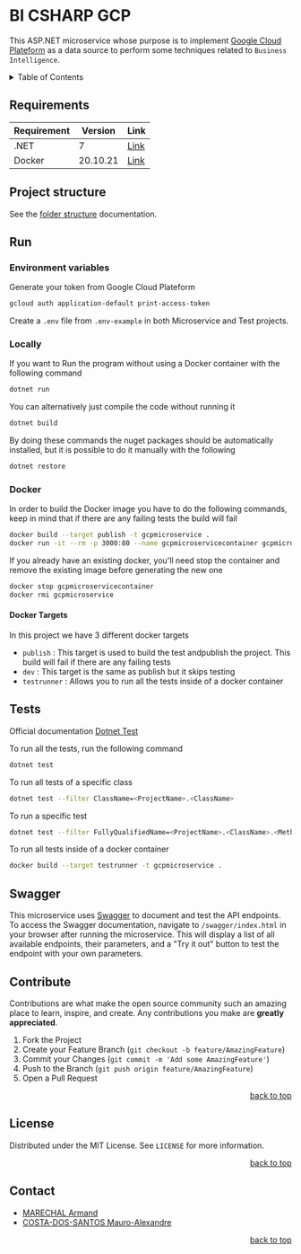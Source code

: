 <span name="readme-top"></span>

# BI CSHARP GCP

This ASP.NET microservice whose purpose is to implement [Google Cloud Plateform](https://console.cloud.google.com/getting-started?hl=fr&pli=1) as a data source to perform some techniques related to `Business Intelligence`.

<details>
  <summary>Table of Contents</summary>
  <ol>
    <li><a href="#docker">Docker</a></li>
    <li><a href="#tests">Tests</a></li>
    <li><a href="#contribute">Contribute</a></li>
    <li><a href="#license">License</a></li>
    <li><a href="#contact">Contact</a></li>
  </ol>
</details>

## Requirements

| Requirement     | Version  | Link                                                                                                                                                               |
|-----------------|----------|--------------------------------------------------------------------------------------------------------------------------------------------------------------------|
| .NET            | 7        | [Link](https://dotnet.microsoft.com/en-us/download/dotnet/thank-you/sdk-7.0.101-windows-x64-installer)                                                             |
| Docker          | 20.10.21 | [Link](https://docs.docker.com/engine/install/)                                                                                                                    |

## Project structure

See the [folder structure](doc/folder_structure.md) documentation.

## Run

### Environment variables

Generate your token from Google Cloud Plateform

```sh
gcloud auth application-default print-access-token
```

Create a `.env` file from `.env-example` in both Microservice and Test projects.

### Locally


If you want to Run the program without using a Docker container with the following command

```sh
dotnet run
```

You can alternatively just compile the code without running it

```sh
dotnet build
```

By doing these commands the nuget packages should be automatically installed, but it is possible to do it manually with the following

```sh
dotnet restore
```

### Docker

In order to build the Docker image you have to do the following commands, keep in mind that if there are any failing tests the build will fail
```sh
docker build --target publish -t gcpmicroservice .
docker run -it --rm -p 3000:80 --name gcpmicroservicecontainer gcpmicroservice
```

If you already have an existing docker, you'll need stop the container and remove the existing image before generating the new one

```sh
docker stop gcpmicroservicecontainer
docker rmi gcpmicroservice
```
#### Docker Targets

In this project we have 3 different docker targets

- `publish` : This target is used to build the test andpublish the project. This build will fail if there are any failing tests
- `dev` : This target is the same as publish but it skips testing
- `testrunner` : Allows you to run all the tests inside of a docker container

## Tests

Official documentation [Dotnet Test](https://learn.microsoft.com/en-us/dotnet/core/tools/dotnet-test)

To run all the tests, run the following command

```sh
dotnet test
```

To run all tests of a specific class

```sh
dotnet test --filter ClassName=<ProjectName>.<ClassName>
```

To run a specific test

```sh
dotnet test --filter FullyQualifiedName=<ProjectName>.<ClassName>.<MethodName>
```

To run all tests inside of a docker container

```sh
docker build --target testrunner -t gcpmicroservice .
```

## Swagger

This microservice uses [Swagger](https://learn.microsoft.com/en-us/aspnet/core/tutorials/getting-started-with-swashbuckle?view=aspnetcore-7.0&tabs=visual-studio) to document and test the API endpoints. To access the Swagger documentation, navigate to `/swagger/index.html` in your browser after running the microservice. This will display a list of all available endpoints, their parameters, and a "Try it out" button to test the endpoint with your own parameters.

## Contribute

Contributions are what make the open source community such an amazing place to learn, inspire, and create. Any contributions you make are **greatly appreciated**.

1. Fork the Project
2. Create your Feature Branch (`git checkout -b feature/AmazingFeature`)
3. Commit your Changes (`git commit -m 'Add some AmazingFeature'`)
4. Push to the Branch (`git push origin feature/AmazingFeature`)
5. Open a Pull Request

<p align="right"><a href="#readme-top">back to top</a></p>

## License

Distributed under the MIT License. See `LICENSE` for more information.

<p align="right"><a href="#readme-top">back to top</a></p>

## Contact

- [MARECHAL Armand](https://github.com/Penfu)
- [COSTA-DOS-SANTOS Mauro-Alexandre](https://github.com/MauroWasTaken)

<p align="right"><a href="#readme-top">back to top</a></p>
